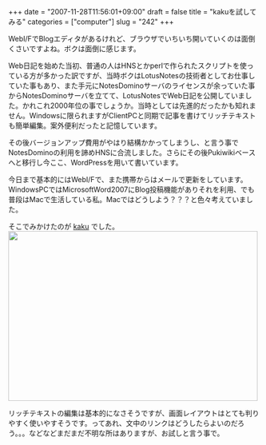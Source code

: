 +++
date = "2007-11-28T11:56:01+09:00"
draft = false
title = "kakuを試してみる"
categories = ["computer"]
slug = "242"
+++

WebI/FでBlogエディタがあるけれど、ブラウザでいちいち開いていくのは面倒くさいですよね。ボクは面倒に感じます。

Web日記を始めた当初、普通の人はHNSとかperlで作られたスクリプトを使っている方が多かった訳ですが、当時ボクはLotusNotesの技術者としてお仕事していた事もあり、また手元にNotesDominoサーバのライセンスが余っていた事からNotesDominoサーバを立てて、LotusNotesでWeb日記を公開していました。かれこれ2000年位の事でしょうか。当時としては先進的だったかも知れません。Windowsに限られますがClientPCと同期で記事を書けてリッチテキストも簡単編集。案外便利だったと記憶しています。

その後バージョンアップ費用がやはり結構かかってしまうし、と言う事でNotesDominoの利用を諦めHNSに合流しました。さらにその後Pukiwikiベースへと移行し今ここ、WordPressを用いて書いています。

今日まで基本的にはWebI/Fで、また携帯からはメールで更新をしています。WindowsPCではMicrosoftWord2007にBlog投稿機能がありそれを利用、でも普段はMacで生活している私。Macではどうしよう？？？と色々考えていました。

そこでみかけたのが <a href="http://ppmweb.lolipop.jp/apps/kaku">kaku</a> でした。
<img width="499" height="340" src="/images/2007/11/kaku.jpg" />

リッチテキストの編集は基本的になさそうですが、画面レイアウトはとても判りやすく使いやすそうです。ってあれ、文中のリンクはどうしたらよいのだろう。。。などなどまだまだ不明な所はありますが、お試しと言う事で。
